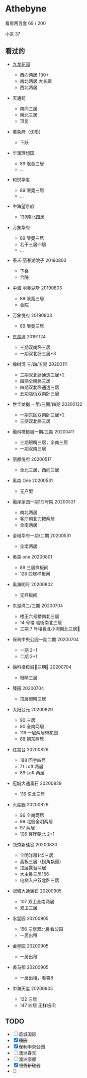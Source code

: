 # Athebyne
看房两百套 69 / 200 

小区 37

## 看过的

- [九龙花园](src/九龙花园.md)
  - 西向两居 100+
  - 南北两居 大长廊
  - 西北两居
  
- 天通苑
  - 南向三居
  - 南北三居
  - 顶复
  
- 萬象府（沈阳）
  - 下跃
  
- 华润理想国
  - 89 限竟三居
  - ...
- 和悦华玺
  - 89 限竟三居
  - ...
- 中海望京府
  - 139南北四居
- 万象华府
  - 89 限竟三居
  - 若干三居四居
  - ...
- 泰禾·丽春湖院子 20190803
  - 下叠
  - 合院
- 中海·丽春湖墅 20190803
  - 89 限竟三居
  - 合院
- 万象悦府 20190803
  - 89 限竟三居
- [东湖湾](src/东湖湾.md) 20191124
  - 三期双南卧三居
  - 一期双北卧三居*3
- 橡树湾 三/四/五期  20200111
  - 三期双北卧通透三居*2
  - 四期全南卧三居
  - 四期双北卧通透三居
  - 五期临街双南卧三居
- 世华龙樾 一里/三期/四期 20200122
  - 一期东区双南卧三居*2
  - 三期双北卧三居
- 融科橄榄城一期/三期   20200411
  - 三期眼睛三居，全南三居
  - 一期双南三居
- 丽都悦府   20200517
  - 全北三居，西向三居
- 奥森 One  20200531
  - 无户型
- 融泽家园一期1/2号院  20200531
  - 南北两居
  - 客厅朝北刀把两居
  - 全南两居
- 金域华府一期/二期  20200531
  - 全南两居

- 奥森 one 20200801
  - 89 三居样板间
  - 128 四居样板间

- 奥海明月 20200802
  - 无样板间
  
- 东湖湾二/三期 20200704
  - 楼王六号楼南北三居
  - 14 号楼 临街南北三居
  - 三期 7 号楼看北小河南北三居

- 保利中央公园一期二期 20200704
  - 一期 2+1
  - 二期 3+1

- 融科橄榄城三期 20200704
  - 眼睛三居

- 臻园 20200704
  - 顶层眼睛三居

- 太阳公元 20200829
  - 90 三居
  - 90 全南两居
  - 116 一层两居带花园
  - 88 朝东两居
  
- 红玺台 20200829
  - 188 回字四居
  - 71 Loft 两居
  - 89 Loft 两居

- 冠城大通澜石 20200829
  - 116 东北三居

- 火星园 20200829
  - 96 全南两居
  - 99 北侧全明两居
  - 97 两居
  - 106 客厅朝北 2+1

- 领秀新硅谷 20200830
  - 全明洋房145三居
  - 高板三居（拐角飘窗）
  - 顶层露台两居
  - 大主卧三居166
  - 电梯入户双北卧三居

- 冠城大通澜石 20200905
  - 107 双卫全南两居
  - 双卫三居

- 水星园 20200905
  - 156 三居双北卧看公园
  - 一居出租

- 金星园 20200905
  - 一居出租

- 裘马都 20200905 
  - 一居出租，看霄8

- 中海天玺 20200905
  - 122 三居
  - 147 四居 无样板间

## TODO

- [ ] 首城国际
- [x] ~~臻园~~
- [x] ~~保利中央公园~~
- [ ] 澳洲春天
- [ ] 澳洲康都
- [x] ~~领秀新硅谷~~
- [ ] 